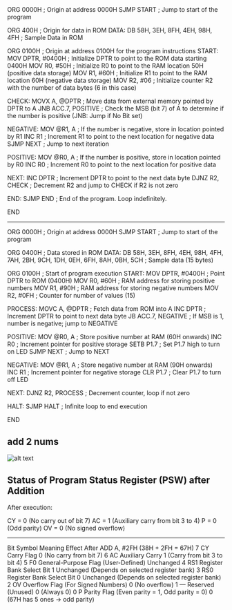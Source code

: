 ## 
ORG     0000H          ; Origin at address 0000H
SJMP    START          ; Jump to start of the program

ORG     400H           ; Origin for data in ROM
DATA:   DB 58H, 3EH, 8FH, 4EH, 98H, 4FH  ; Sample Data in ROM

ORG     0100H          ; Origin at address 0100H for the program instructions
START:  MOV DPTR, #0400H  ; Initialize DPTR to point to the ROM data starting 0400H
        MOV R0, #50H     ; Initialize R0 to point to the RAM location 50H (positive data storage)
        MOV R1, #60H     ; Initialize R1 to point to the RAM location 60H (negative data storage)
        MOV R2, #06      ; Initialize counter R2 with the number of data bytes (6 in this case)

CHECK:  MOVX A, @DPTR   ; Move data from external memory pointed by DPTR to A
        JNB ACC.7, POSITIVE  ; Check the MSB (bit 7) of A to determine if the number is positive (JNB: Jump if No Bit set)
        
NEGATIVE: MOV @R1, A    ; If the number is negative, store in location pointed by R1
        INC R1          ; Increment R1 to point to the next location for negative data
        SJMP NEXT       ; Jump to next iteration
        
POSITIVE: MOV @R0, A    ; If the number is positive, store in location pointed by R0
        INC R0          ; Increment R0 to point to the next location for positive data

NEXT:   INC DPTR        ; Increment DPTR to point to the next data byte
        DJNZ R2, CHECK  ; Decrement R2 and jump to CHECK if R2 is not zero

END:    SJMP END        ; End of the program. Loop indefinitely.

END


---
ORG     0000H           ; Origin at address 0000H
SJMP    START           ; Jump to start of the program

ORG     0400H           ; Data stored in ROM
DATA:   DB 58H, 3EH, 8FH, 4EH, 98H, 4FH, 7AH, 2BH, 9CH, 1DH, 0EH, 6FH, 8AH, 0BH, 5CH
                        ; Sample data (15 bytes)

ORG     0100H           ; Start of program execution
START:
        MOV DPTR, #0400H    ; Point DPTR to ROM (0400H)
        MOV R0, #60H        ; RAM address for storing positive numbers
        MOV R1, #90H        ; RAM address for storing negative numbers
        MOV R2, #0FH        ; Counter for number of values (15)

PROCESS:
        MOVC A, @DPTR     ; Fetch data from ROM into A
        INC DPTR            ; Increment DPTR to point to next data byte
        JB  ACC.7, NEGATIVE ; If MSB is 1, number is negative; jump to NEGATIVE

POSITIVE:
        MOV @R0, A          ; Store positive number at RAM (60H onwards)
        INC R0              ; Increment pointer for positive storage
        SETB P1.7           ; Set P1.7 high to turn on LED
        SJMP NEXT           ; Jump to NEXT

NEGATIVE:
        MOV @R1, A          ; Store negative number at RAM (90H onwards)
        INC R1              ; Increment pointer for negative storage
        CLR P1.7            ; Clear P1.7 to turn off LED

NEXT:
        DJNZ R2, PROCESS    ; Decrement counter, loop if not zero

HALT:
        SJMP HALT           ; Infinite loop to end execution

END

## add 2 nums 
![alt text](<Screenshot 2025-03-05 at 11.33.55 PM.png>)

##  Status of Program Status Register (PSW) after Addition

After execution:

CY = 0 (No carry out of bit 7)
AC = 1 (Auxiliary carry from bit 3 to 4)
P = 0 (Odd parity)
OV = 0 (No signed overflow)

---
Bit	Symbol	Meaning	Effect After ADD A, #2FH (38H + 2FH = 67H)
7	CY	Carry Flag	0 (No carry from bit 7)
6	AC	Auxiliary Carry	1 (Carry from bit 3 to bit 4)
5	F0	General-Purpose Flag (User-Defined)	Unchanged
4	RS1	Register Bank Select Bit 1	Unchanged (Depends on selected register bank)
3	RS0	Register Bank Select Bit 0	Unchanged (Depends on selected register bank)
2	OV	Overflow Flag (For Signed Numbers)	0 (No overflow)
1	—	Reserved (Unused)	0 (Always 0)
0 	P	Parity Flag (Even parity = 1, Odd parity = 0)	0 (67H has 5 ones → odd parity)

